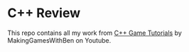# C++ Review
This repo contains all my work from [C++ Game Tutorials](https://www.youtube.com/playlist?list=PLSPw4ASQYyynKPY0I-QFHK0iJTjnvNUys) by MakingGamesWithBen on Youtube. 